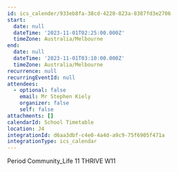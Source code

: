 ```yaml
---
id: ics_calender/933eb8fa-38cd-4220-823a-8387fd3e2706
start:
  date: null
  dateTime: '2023-11-01T02:25:00.000Z'
  timeZone: Australia/Melbourne
end:
  date: null
  dateTime: '2023-11-01T03:10:00.000Z'
  timeZone: Australia/Melbourne
recurrence: null
recurringEventId: null
attendees:
  - optional: false
    email: Mr Stephen Kiely
    organizer: false
    self: false
attachments: []
calendarId: School Timetable
location: J4
integrationId: d6aa3dbf-c4e0-4a4d-a9c9-75f6905f471a
integrationType: ics_calendar
---
```

Period Community_Life
11 THRIVE W11
